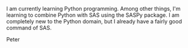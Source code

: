 I am currently learning Python programming.  Among other things, I'm learning to combine Python with SAS using the SASPy package.  I am completely new to the Python domain, but I already have a fairly good command of SAS.

Peter
